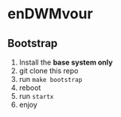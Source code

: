 # enDWMvour

## Bootstrap
1. Install the **base system only**
2. git clone this repo
3. run `make bootstrap`
4. reboot
5. run `startx`
6. enjoy

